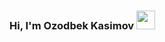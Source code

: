 ### Hi, I'm Ozodbek Kasimov <img src="https://media.giphy.com/media/hvRJCLFzcasrR4ia7z/giphy.gif" width="30px">
